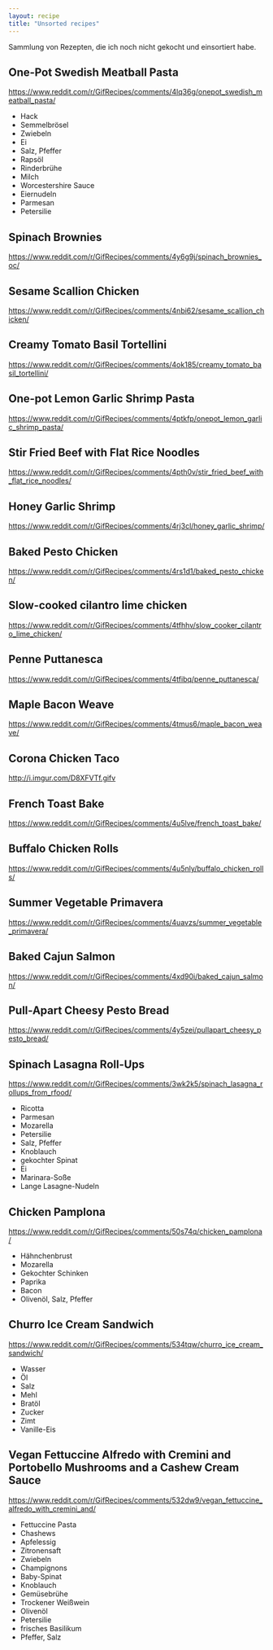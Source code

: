 ```yaml
---
layout: recipe
title: "Unsorted recipes"
---
```


Sammlung von Rezepten, die ich noch nicht gekocht und einsortiert habe.

## One-Pot Swedish Meatball Pasta

<https://www.reddit.com/r/GifRecipes/comments/4lq36g/onepot_swedish_meatball_pasta/>

* Hack
* Semmelbrösel
* Zwiebeln
* Ei
* Salz, Pfeffer
* Rapsöl
* Rinderbrühe
* Milch
* Worcestershire Sauce
* Eiernudeln
* Parmesan
* Petersilie

## Spinach Brownies

<https://www.reddit.com/r/GifRecipes/comments/4y6g9j/spinach_brownies_oc/>

## Sesame Scallion Chicken

<https://www.reddit.com/r/GifRecipes/comments/4nbi62/sesame_scallion_chicken/>

## Creamy Tomato Basil Tortellini

<https://www.reddit.com/r/GifRecipes/comments/4ok185/creamy_tomato_basil_tortellini/>

## One-pot Lemon Garlic Shrimp Pasta

<https://www.reddit.com/r/GifRecipes/comments/4ptkfp/onepot_lemon_garlic_shrimp_pasta/>

## Stir Fried Beef with Flat Rice Noodles

<https://www.reddit.com/r/GifRecipes/comments/4pth0v/stir_fried_beef_with_flat_rice_noodles/>

## Honey Garlic Shrimp

<https://www.reddit.com/r/GifRecipes/comments/4rj3cl/honey_garlic_shrimp/>

## Baked Pesto Chicken

<https://www.reddit.com/r/GifRecipes/comments/4rs1d1/baked_pesto_chicken/>

## Slow-cooked cilantro lime chicken

<https://www.reddit.com/r/GifRecipes/comments/4tfhhv/slow_cooker_cilantro_lime_chicken/>

## Penne Puttanesca

<https://www.reddit.com/r/GifRecipes/comments/4tfibq/penne_puttanesca/>

## Maple Bacon Weave

<https://www.reddit.com/r/GifRecipes/comments/4tmus6/maple_bacon_weave/>

## Corona Chicken Taco

<http://i.imgur.com/D8XFVTf.gifv>

## French Toast Bake

<https://www.reddit.com/r/GifRecipes/comments/4u5lve/french_toast_bake/>

## Buffalo Chicken Rolls

<https://www.reddit.com/r/GifRecipes/comments/4u5nly/buffalo_chicken_rolls/>

## Summer Vegetable Primavera

<https://www.reddit.com/r/GifRecipes/comments/4uavzs/summer_vegetable_primavera/>

## Baked Cajun Salmon

<https://www.reddit.com/r/GifRecipes/comments/4xd90i/baked_cajun_salmon/>

## Pull-Apart Cheesy Pesto Bread

<https://www.reddit.com/r/GifRecipes/comments/4y5zei/pullapart_cheesy_pesto_bread/>

## Spinach Lasagna Roll-Ups

<https://www.reddit.com/r/GifRecipes/comments/3wk2k5/spinach_lasagna_rollups_from_rfood/>

* Ricotta
* Parmesan
* Mozarella
* Petersilie
* Salz, Pfeffer
* Knoblauch
* gekochter Spinat
* Ei
* Marinara-Soße
* Lange Lasagne-Nudeln

## Chicken Pamplona

<https://www.reddit.com/r/GifRecipes/comments/50s74q/chicken_pamplona/>

* Hähnchenbrust
* Mozarella
* Gekochter Schinken
* Paprika
* Bacon
* Olivenöl, Salz, Pfeffer

## Churro Ice Cream Sandwich

<https://www.reddit.com/r/GifRecipes/comments/534tqw/churro_ice_cream_sandwich/>

* Wasser
* Öl
* Salz
* Mehl
* Bratöl
* Zucker
* Zimt
* Vanille-Eis

## Vegan Fettuccine Alfredo with Cremini and Portobello Mushrooms and a Cashew Cream Sauce

<https://www.reddit.com/r/GifRecipes/comments/532dw9/vegan_fettuccine_alfredo_with_cremini_and/>

* Fettuccine Pasta
* Chashews
* Apfelessig
* Zitronensaft
* Zwiebeln
* Champignons
* Baby-Spinat
* Knoblauch
* Gemüsebrühe
* Trockener Weißwein
* Olivenöl
* Petersilie
* frisches Basilikum
* Pfeffer, Salz
